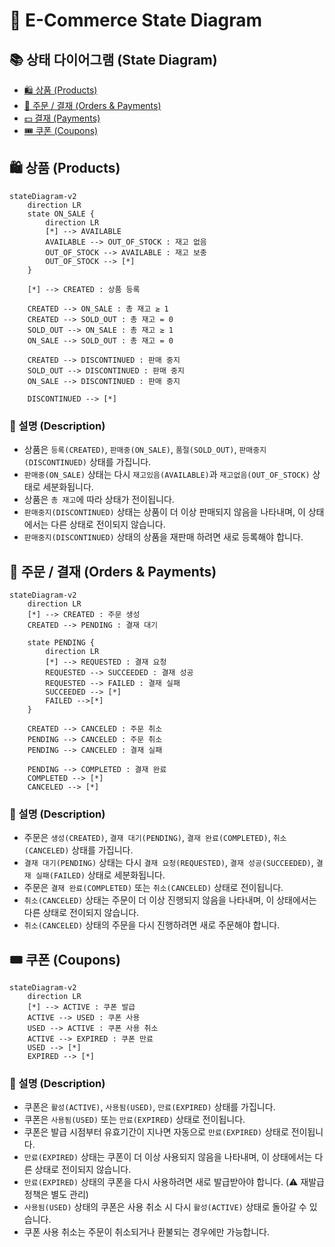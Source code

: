 # 🛒 E-Commerce State Diagram

## 📚 상태 다이어그램 (State Diagram)
- [🛍️ 상품 (Products)](#-상품-products)
- [🧾 주문 / 결재 (Orders & Payments)](#-주문--결재-orders--payments)
- [💵 결재 (Payments)](#-결재-payments)
- [🎟️ 쿠폰 (Coupons)](#-쿠폰-coupons)

## 🛍️ 상품 (Products)
```mermaid
stateDiagram-v2
    direction LR
    state ON_SALE {
        direction LR
        [*] --> AVAILABLE
        AVAILABLE --> OUT_OF_STOCK : 재고 없음
        OUT_OF_STOCK --> AVAILABLE : 재고 보충
        OUT_OF_STOCK --> [*]
    }
    
    [*] --> CREATED : 상품 등록
    
    CREATED --> ON_SALE : 총 재고 ≥ 1
    CREATED --> SOLD_OUT : 총 재고 = 0
    SOLD_OUT --> ON_SALE : 총 재고 ≥ 1
    ON_SALE --> SOLD_OUT : 총 재고 = 0

    CREATED --> DISCONTINUED : 판매 중지
    SOLD_OUT --> DISCONTINUED : 판매 중지
    ON_SALE --> DISCONTINUED : 판매 중지
    
    DISCONTINUED --> [*]
```
### 📝 설명 (Description)
- 상품은 `등록(CREATED)`, `판매중(ON_SALE)`, `품절(SOLD_OUT)`, `판매중지(DISCONTINUED)` 상태를 가집니다.
- `판매중(ON_SALE)` 상태는 다시 `재고있음(AVAILABLE)`과 `재고없음(OUT_OF_STOCK)` 상태로 세분화됩니다.
- 상품은 `총 재고`에 따라 상태가 전이됩니다.
- `판매중지(DISCONTINUED)` 상태는 상품이 더 이상 판매되지 않음을 나타내며, 이 상태에서는 다른 상태로 전이되지 않습니다.
- `판매중지(DISCONTINUED)` 상태의 상품을 재판매 하려면 새로 등록해야 합니다.

## 🧾 주문 / 결재 (Orders & Payments)
```mermaid
stateDiagram-v2
    direction LR
    [*] --> CREATED : 주문 생성
    CREATED --> PENDING : 결재 대기

    state PENDING {
        direction LR
        [*] --> REQUESTED : 결재 요청
        REQUESTED --> SUCCEEDED : 결재 성공
        REQUESTED --> FAILED : 결재 실패
        SUCCEEDED --> [*]
        FAILED -->[*]
    }

    CREATED --> CANCELED : 주문 취소
    PENDING --> CANCELED : 주문 취소
    PENDING --> CANCELED : 결재 실패

    PENDING --> COMPLETED : 결재 완료
    COMPLETED --> [*]
    CANCELED --> [*]
```
### 📝 설명 (Description)
- 주문은 `생성(CREATED)`, `결재 대기(PENDING)`, `결재 완료(COMPLETED)`, `취소(CANCELED)` 상태를 가집니다.
- `결재 대기(PENDING)` 상태는 다시 `결재 요청(REQUESTED)`, `결재 성공(SUCCEEDED)`, `결재 실패(FAILED)` 상태로 세분화됩니다.
- 주문은 `결재 완료(COMPLETED)` 또는 `취소(CANCELED)` 상태로 전이됩니다.
- `취소(CANCELED)` 상태는 주문이 더 이상 진행되지 않음을 나타내며, 이 상태에서는 다른 상태로 전이되지 않습니다.
- `취소(CANCELED)` 상태의 주문을 다시 진행하려면 새로 주문해야 합니다.

## 🎟️ 쿠폰 (Coupons)
```mermaid
stateDiagram-v2
    direction LR
    [*] --> ACTIVE : 쿠폰 발급
    ACTIVE --> USED : 쿠폰 사용
    USED --> ACTIVE : 쿠폰 사용 취소
    ACTIVE --> EXPIRED : 쿠폰 만료
    USED --> [*]
    EXPIRED --> [*]
```
### 📝 설명 (Description)
- 쿠폰은 `활성(ACTIVE)`, `사용됨(USED)`, `만료(EXPIRED)` 상태를 가집니다.
- 쿠폰은 `사용됨(USED)` 또는 `만료(EXPIRED)` 상태로 전이됩니다.
- 쿠폰은 발급 시점부터 유효기간이 지나면 자동으로 `만료(EXPIRED)` 상태로 전이됩니다.
- `만료(EXPIRED)` 상태는 쿠폰이 더 이상 사용되지 않음을 나타내며, 이 상태에서는 다른 상태로 전이되지 않습니다.
- `만료(EXPIRED)` 상태의 쿠폰을 다시 사용하려면 새로 발급받아야 합니다. (⚠️ 재발급 정책은 별도 관리)
- `사용됨(USED)` 상태의 쿠폰은 사용 취소 시 다시 `활성(ACTIVE)` 상태로 돌아갈 수 있습니다.
- 쿠폰 사용 취소는 주문이 취소되거나 환불되는 경우에만 가능합니다.

